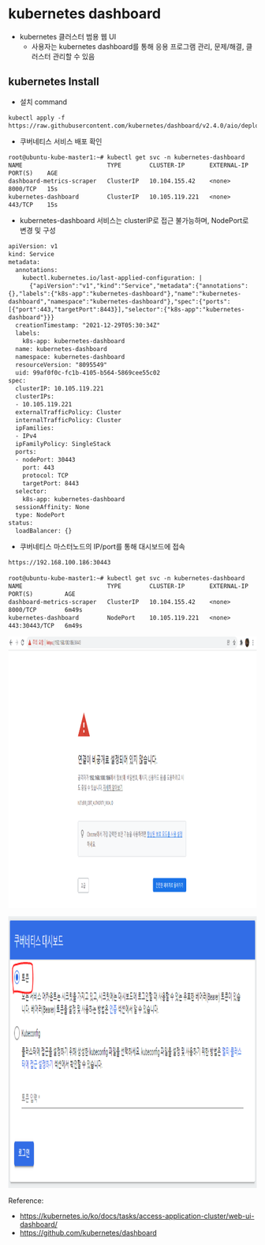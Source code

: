 # kubernetes dashboard
- kubernetes 클러스터 범용 웹 UI
   - 사용자는 kubernetes dashboard를 통해 응용 프로그램 관리, 문제/해결, 클러스터 관리할 수 있음

## kubernetes Install
- 설치 command
```
kubectl apply -f https://raw.githubusercontent.com/kubernetes/dashboard/v2.4.0/aio/deploy/recommended.yaml
```

- 쿠버네티스 서비스 배포 확인
```
root@ubuntu-kube-master1:~# kubectl get svc -n kubernetes-dashboard
NAME                        TYPE        CLUSTER-IP       EXTERNAL-IP   PORT(S)    AGE
dashboard-metrics-scraper   ClusterIP   10.104.155.42    <none>        8000/TCP   15s
kubernetes-dashboard        ClusterIP   10.105.119.221   <none>        443/TCP    15s
```

- kubernetes-dashboard 서비스는 clusterIP로 접근 불가능하며, NodePort로 변경 및 구성

```
apiVersion: v1
kind: Service
metadata:
  annotations:
    kubectl.kubernetes.io/last-applied-configuration: |
      {"apiVersion":"v1","kind":"Service","metadata":{"annotations":{},"labels":{"k8s-app":"kubernetes-dashboard"},"name":"kubernetes-dashboard","namespace":"kubernetes-dashboard"},"spec":{"ports":[{"port":443,"targetPort":8443}],"selector":{"k8s-app":"kubernetes-dashboard"}}}
  creationTimestamp: "2021-12-29T05:30:34Z"
  labels:
    k8s-app: kubernetes-dashboard
  name: kubernetes-dashboard
  namespace: kubernetes-dashboard
  resourceVersion: "8095549"
  uid: 99af0f0c-fc1b-4105-b564-5869cee55c02
spec:
  clusterIP: 10.105.119.221
  clusterIPs:
  - 10.105.119.221
  externalTrafficPolicy: Cluster
  internalTrafficPolicy: Cluster
  ipFamilies:
  - IPv4
  ipFamilyPolicy: SingleStack
  ports:
  - nodePort: 30443
    port: 443
    protocol: TCP
    targetPort: 8443
  selector:
    k8s-app: kubernetes-dashboard
  sessionAffinity: None
  type: NodePort
status:
  loadBalancer: {}
```

- 쿠버네티스 마스터노드의 IP/port를 통해 대시보드에 접속
```
https://192.168.100.186:30443

root@ubuntu-kube-master1:~# kubectl get svc -n kubernetes-dashboard
NAME                        TYPE        CLUSTER-IP       EXTERNAL-IP   PORT(S)         AGE
dashboard-metrics-scraper   ClusterIP   10.104.155.42    <none>        8000/TCP        6m49s
kubernetes-dashboard        NodePort    10.105.119.221   <none>        443:30443/TCP   6m49s
```

<img src="https://github.com/Virusuki/Kubernetes/blob/main/k8s-develop/Logging%20(container)/files/img/dashboard_advance_button.PNG" width="700px" height="550px" title="px(픽셀) 크기 설정" alt="kubernetes unsafe"></img><br/>


<img src="https://github.com/Virusuki/Kubernetes/blob/main/k8s-develop/Logging%20(container)/files/img/dashboard_token.PNG
" width="700px" height="550px" title="px(픽셀) 크기 설정" alt="dashboard token"></img><br/>



Reference:
- https://kubernetes.io/ko/docs/tasks/access-application-cluster/web-ui-dashboard/
- https://github.com/kubernetes/dashboard
